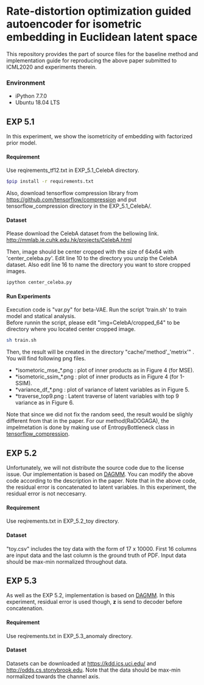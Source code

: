 # Rate-distortion optimization guided autoencoder for isometric embedding in Euclidean latent space
This repository provides the part of source files for the baseline method and implementation guide for reproducing the above paper submitted to ICML2020 and experiments therein.
### Environment
- iPython 7.7.0 
- Ubuntu 18.04 LTS

## EXP 5.1
In this experiment, we show the isometricity of embedding with factorized prior model. 
#### Requirement
Use reqirements_tf12.txt in EXP_5.1_CelebA directory.
```sh
$pip install -r requirements.txt
```
Also, download tensorflow compression library from https://github.com/tensorflow/compression and put tensorflow_compression directory in the EXP_5.1_CelebA/.

#### Dataset
Please download the CelebA dataset from the bellowing link.
http://mmlab.ie.cuhk.edu.hk/projects/CelebA.html

Then, image should be center cropped with the size of 64x64 with 'center_celeba.py'.
Edit line 10 to the directory you unzip the CelebA dataset.
Also edit line 16 to name the directory you want to store cropped images.

```bash
ipython center_celeba.py
```
#### Run Experiments 

Execution code is "var.py" for beta-VAE. Run the script 'train.sh' to train model and statical analysis.  
Before runnin the script, please edit "img=CelebA/cropped_64" to be directory where you located center cropped image.

```bash
sh train.sh
```

Then, the result will be created in the directory "cache/'method'_'metrix'" .
You will find following png files.
- \*isometoric_mse_\*.png : plot of inner products as in Figure 4 (for MSE).  
- \*isometoric_ssim_\*.png : plot of inner products as in Figure 4 (for 1-SSIM). 
- \*variance_df_*.png : plot of variance of latent variables as in Figure 5.  
- \*traverse_top9.png : Latent traverse of latent variables with top 9 variance as in Figure 6.

Note that since we did not fix the random seed, the result would be slighly different from that in the paper. 
For our method(RaDOGAGA), the impelmetation is done by making use of EntropyBottleneck class in [tensorflow_compression](https://github.com/tensorflow/compression).

## EXP 5.2
Unfortunately, we will not distribute the source code due to the license issue. 
Our implementation is based on [DAGMM](https://github.com/tnakae/DAGMM). 
You can modify the above code according to the description in the paper. 
Note that in the above code, the residual error is concatenated to latent variables. 
In this experiment, the residual error is not neccesarry. 

#### Requirement
Use reqirements.txt in EXP_5.2_toy directory.

#### Dataset
"toy.csv" includes the toy data with the form of 17 x 10000. First 16 columns are input data and the last column is the ground truth of PDF. 
Input data should be max-min normalized throughout data. 

## EXP 5.3
As well as the EXP 5.2, implementation is based on [DAGMM](https://github.com/tnakae/DAGMM).
In this experiment, residual error is used though, **z** is send to decoder before concatenation. 
#### Requirement
Use reqirements.txt in EXP_5.3_anomaly directory.

#### Dataset
Datasets can be downloaded at https://kdd.ics.uci.edu/ and http://odds.cs.stonybrook.edu.
Note that the data should be max-min normalized towards the channel axis.
